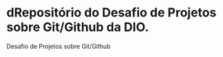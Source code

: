 # dRepositório do Desafio de Projetos sobre Git/Github da DIO.
Desafio de Projetos sobre Git/Github
